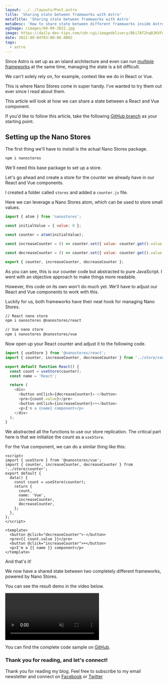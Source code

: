 ```yaml
---
layout: ../../layouts/Post.astro
title: 'Sharing state between frameworks with Astro'
metaTitle: 'Sharing state between frameworks with Astro'
metaDesc: 'How to share state between different frameworks inside Astro'
ogImage: /images/04-09-2022.jpg
image: https://daily-dev-tips.com/cdn-cgi/imagedelivery/Bki7Af2hq0JKVFw1XYYMQg/d9a4bd8f-cd38-4d2f-d92d-5fffe6086c00
date: 2022-09-04T03:00:00.000Z
tags:
  - astro
---
```


Since Astro is set up as an island architecture and even can run [multiple frameworks](https://daily-dev-tips.com/posts/running-multiple-frameworks-in-astro/) at the same time, managing the state is a bit difficult.

We can't solely rely on, for example, context like we do in React or Vue.

This is where Nano Stores come in super handy.
I've wanted to try them out ever since I read about them.

This article will look at how we can share a state between a React and Vue component.

If you'd like to follow this article, take the following [GitHub branch](https://github.com/rebelchris/astro-react/tree/part-2) as your starting point.

## Setting up the Nano Stores

The first thing we'll have to install is the actual Nano Stores package.

```bash
npm i nanostores
```

We'll need this base package to set up a store.

Let's go ahead and create a store for the counter we already have in our React and Vue components.

I created a folder called `stores` and added a `counter.js` file.

Here we can leverage a Nano Stores atom, which can be used to store small values.

```js
import { atom } from 'nanostores';

const initialValue = { value: 0 };

const counter = atom(initialValue);

const increaseCounter = () => counter.set({ value: counter.get().value + 1 });

const decreaseCounter = () => counter.set({ value: counter.get().value - 1 });

export { counter, increaseCounter, decreaseCounter };
```

As you can see, this is our counter code but abstracted to pure JavaScript.
I went with an objective approach to make things more readable.

However, this code on its own won't do much yet. We'll have to adjust our React and Vue components to work with this.

Luckily for us, both frameworks have their neat hook for managing Nano Stores.

```bash
// React nano store
npm i nanostores @nanostores/react

// Vue nano store
npm i nanostores @nanostores/vue
```

Now open up your React counter and adjust it to the following code.

```js
import { useStore } from '@nanostores/react';
import { counter, increaseCounter, decreaseCounter } from '../store/counter';

export default function React() {
  const count = useStore(counter);
  const name = 'React';

  return (
    <div>
      <button onClick={decreaseCounter}>-</button>
      <pre>{count.value}</pre>
      <button onClick={increaseCounter}>+</button>
      <p>I'm a {name} component</p>
    </div>
  );
}
```

We abstracted all the functions to use our store replication.
The critical part here is that we initialize the count as a `useStore`.

For the Vue component, we can do a similar thing like this:

```vue
<script>
import { useStore } from '@nanostores/vue';
import { counter, increaseCounter, decreaseCounter } from '../store/counter';
export default {
  data() {
    const count = useStore(counter);
    return {
      count,
      name: 'Vue',
      increaseCounter,
      decreaseCounter,
    };
  },
};
</script>

<template>
  <button @click="decreaseCounter">-</button>
  <pre>{{ count.value }}</pre>
  <button @click="increaseCounter">+</button>
  <p>I'm a {{ name }} component</p>
</template>
```

And that's it!

We now have a shared state between two completely different frameworks, powered by Nano Stores.

You can see the result demo in the video below.

<!-- ![Sharing state between frameworks with Astro](https://cdn.hashnode.com/res/hashnode/image/upload/v1661406543486/ifvffnJcZ.gif) -->
<video autoplay loop muted playsinline>
  <source src="https://res.cloudinary.com/daily-dev-tips/video/upload/v1661406589/nano-stores_fjhtwk.webm" type="video/webm" />
  <source src="https://res.cloudinary.com/daily-dev-tips/video/upload/v1661406589/nano-stores_pqmzuu.mp4" type="video/mp4" />
</video>

You can find the complete code sample on [GitHub](https://github.com/rebelchris/astro-react/tree/part-3).

### Thank you for reading, and let's connect!

Thank you for reading my blog. Feel free to subscribe to my email newsletter and connect on [Facebook](https://www.facebook.com/DailyDevTipsBlog) or [Twitter](https://twitter.com/DailyDevTips1)
